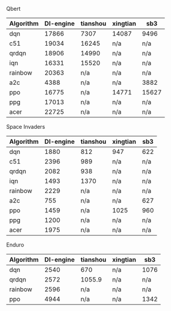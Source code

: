 Qbert

| Algorithm | DI-engine| tianshou | xingtian |   sb3    |
| --------- | -------- | -------- | -------- | -------  |
| dqn       | 17866    | 7307     | 14087    | 9496     |
| c51       | 19034    | 16245    | n/a      | n/a      |
| qrdqn     | 18906    | 14990    | n/a      | n/a      |
| iqn       | 16331    | 15520    | n/a      | n/a      |
| rainbow   | 20363    | n/a      | n/a      | n/a      |
| a2c       | 4388     | n/a      | n/a      | 3882     |
| ppo       | 16775    | n/a      | 14771    | 15627    |
| ppg       | 17013    | n/a      | n/a      | n/a      |
| acer      | 22725    | n/a      | n/a      | n/a      |

Space Invaders

| Algorithm | DI-engine| tianshou | xingtian |   sb3    |
| --------- | -------- | -------- | -------- | -------  |
| dqn       | 1880     | 812      | 947      | 622      |
| c51       | 2396     | 989      | n/a      | n/a      |
| qrdqn     | 2082     | 938      | n/a      | n/a      |
| iqn       | 1493     | 1370     | n/a      | n/a      |
| rainbow   | 2229     | n/a      | n/a      | n/a      |
| a2c       | 755      | n/a      | n/a      | 627      |
| ppo       | 1459     | n/a      | 1025     | 960      |
| ppg       | 1200     | n/a      | n/a      | n/a      |
| acer      | 1975     | n/a      | n/a      | n/a      |

Enduro

| Algorithm | DI-engine| tianshou | xingtian |   sb3    |
| --------- | -------- | -------- | -------- | -------  |
| dqn       | 2540     | 670      | n/a      | 1076      |
| qrdqn     | 2572     | 1055.9   | n/a      | n/a      |
| rainbow   | 2596     | n/a      | n/a      | n/a      |
| ppo       | 4944     | n/a      | n/a      | 1342      |
